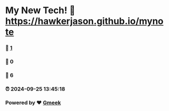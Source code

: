 # My New Tech! :link: https://hawkerjason.github.io/mynote 
### :page_facing_up: [1](https://hawkerjason.github.io/mynote/tag.html) 
### :speech_balloon: 0 
### :hibiscus: 6 
### :alarm_clock: 2024-09-25 13:45:18 
### Powered by :heart: [Gmeek](https://github.com/Meekdai/Gmeek)
